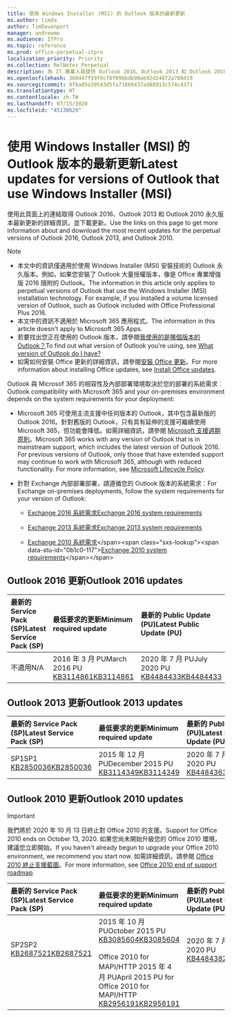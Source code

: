 ```yaml
---
title: 使用 Windows Installer (MSI) 的 Outlook 版本的最新更新
ms.author: timda
author: TimDavenport
manager: andrewmo
ms.audience: ITPro
ms.topic: reference
ms.prod: office-perpetual-itpro
localization_priority: Priority
ms.collection: RelNotes_Perpetual
description: 為 IT 專業人員提供 Outlook 2016、Outlook 2013 和 Outlook 2010 永久版本的最新更新資訊連結
ms.openlocfilehash: 360447f59f9cf8f09bbdb90ab92d24872a786d19
ms.sourcegitcommit: 9fba85e39543d5fa71669437ad88913c574c4371
ms.translationtype: HT
ms.contentlocale: zh-TW
ms.lasthandoff: 07/15/2020
ms.locfileid: "45138629"
---
```

# <a name="latest-updates-for-versions-of-outlook-that-use-windows-installer-msi"></a><span data-ttu-id="0b1c0-103">使用 Windows Installer (MSI) 的 Outlook 版本的最新更新</span><span class="sxs-lookup"><span data-stu-id="0b1c0-103">Latest updates for versions of Outlook that use Windows Installer (MSI)</span></span>

<span data-ttu-id="0b1c0-104">使用此頁面上的連結取得 Outlook 2016、Outlook 2013 和 Outlook 2010 永久版本最新更新的詳細資訊，並下載更新。</span><span class="sxs-lookup"><span data-stu-id="0b1c0-104">Use the links on this page to get more information about and download the most recent updates for the perpetual versions of Outlook 2016, Outlook 2013, and Outlook 2010.</span></span>
  
> [!NOTE]
> - <span data-ttu-id="0b1c0-p101">本文中的資訊僅適用於使用 Windows Installer (MSI) 安裝技術的 Outlook 永久版本。例如，如果您安裝了 Outlook 大量授權版本，像是 Office 專業增強版 2016 隨附的 Outlook。</span><span class="sxs-lookup"><span data-stu-id="0b1c0-p101">The information in this article only applies to perpetual versions of Outlook that use the Windows Installer (MSI) installation technology. For example, if you installed a volume licensed version of Outlook, such as Outlook included with Office Professional Plus 2016.</span></span>
> - <span data-ttu-id="0b1c0-107">本文中的資訊不適用於 Microsoft 365 應用程式。</span><span class="sxs-lookup"><span data-stu-id="0b1c0-107">The information in this article doesn't apply to Microsoft 365 Apps.</span></span>
> - <span data-ttu-id="0b1c0-108">若要找出您正在使用的 Outlook 版本，請參閱[我使用的是哪個版本的 Outlook？](https://support.office.com/article/b3a9568c-edb5-42b9-9825-d48d82b2257c)</span><span class="sxs-lookup"><span data-stu-id="0b1c0-108">To find out what version of Outlook you're using, see [What version of Outlook do I have?](https://support.office.com/article/b3a9568c-edb5-42b9-9825-d48d82b2257c)</span></span>
> - <span data-ttu-id="0b1c0-109">如需如何安裝 Office 更新的詳細資訊，請參閱[安裝 Office 更新](https://support.office.com/article/2ab296f3-7f03-43a2-8e50-46de917611c5)。</span><span class="sxs-lookup"><span data-stu-id="0b1c0-109">For more information about installing Office updates, see [Install Office updates](https://support.office.com/article/2ab296f3-7f03-43a2-8e50-46de917611c5).</span></span> 
  
<span data-ttu-id="0b1c0-110">Outlook 與 Microsof 365 的相容性及內部部署環境取決於您的部署的系統需求︰</span><span class="sxs-lookup"><span data-stu-id="0b1c0-110">Outlook compatibility with Microsoft 365 and your on-premises environment depends on the system requirements for your deployment:</span></span>
  
- <span data-ttu-id="0b1c0-p102">Microsoft 365 可使用主流支援中任何版本的 Outlook，其中包含最新版的 Outlook 2016。針對舊版的 Outlook，只有具有延伸的支援可繼續使用 Microsoft 365，但功能會降低。如需詳細資訊，請參閱 [Microsoft 支援週期原則](https://support.microsoft.com/lifecycle)。</span><span class="sxs-lookup"><span data-stu-id="0b1c0-p102">Microsoft 365 works with any version of Outlook that is in mainstream support, which includes the latest version of Outlook 2016. For previous versions of Outlook, only those that have extended support may continue to work with Microsoft 365, although with reduced functionality. For more information, see [Microsoft Lifecycle Policy](https://support.microsoft.com/lifecycle).</span></span>
    
- <span data-ttu-id="0b1c0-114">針對 Exchange 內部部署部署，請遵循您的 Outlook 版本的系統需求︰</span><span class="sxs-lookup"><span data-stu-id="0b1c0-114">For Exchange on-premises deployments, follow the system requirements for your version of Outlook:</span></span>
    
  - [<span data-ttu-id="0b1c0-115">Exchange 2016 系統需求</span><span class="sxs-lookup"><span data-stu-id="0b1c0-115">Exchange 2016 system requirements</span></span>](https://docs.microsoft.com/Exchange/plan-and-deploy/system-requirements)
    
  - [<span data-ttu-id="0b1c0-116">Exchange 2013 系統需求</span><span class="sxs-lookup"><span data-stu-id="0b1c0-116">Exchange 2013 system requirements</span></span>](https://docs.microsoft.com/exchange/exchange-2013-system-requirements-exchange-2013-help)
    
  - <span data-ttu-id="0b1c0-117">[Exchange 2010 系統需求](https://docs.microsoft.com/previous-versions/office/exchange-server-2010/aa996719(v=exchg.141))</span><span class="sxs-lookup"><span data-stu-id="0b1c0-117">[Exchange 2010 system requirements](https://docs.microsoft.com/previous-versions/office/exchange-server-2010/aa996719(v=exchg.141))</span></span>

   
## <a name="outlook-2016-updates"></a><span data-ttu-id="0b1c0-118">Outlook 2016 更新</span><span class="sxs-lookup"><span data-stu-id="0b1c0-118">Outlook 2016 updates</span></span>

|<span data-ttu-id="0b1c0-119">**最新的 Service Pack (SP)**</span><span class="sxs-lookup"><span data-stu-id="0b1c0-119">**Latest Service Pack (SP)**</span></span>|<span data-ttu-id="0b1c0-120">**最低要求的更新**</span><span class="sxs-lookup"><span data-stu-id="0b1c0-120">**Minimum required update**</span></span>|<span data-ttu-id="0b1c0-121">**最新的 Public Update (PU)**</span><span class="sxs-lookup"><span data-stu-id="0b1c0-121">**Latest Public Update (PU)**</span></span>|
|:-----|:-----|:-----|
|<span data-ttu-id="0b1c0-122">不適用</span><span class="sxs-lookup"><span data-stu-id="0b1c0-122">N/A</span></span>  <br/> |<span data-ttu-id="0b1c0-123">2016 年 3 月 PU</span><span class="sxs-lookup"><span data-stu-id="0b1c0-123">March 2016 PU</span></span> <br/>[<span data-ttu-id="0b1c0-124">KB3114861</span><span class="sxs-lookup"><span data-stu-id="0b1c0-124">KB3114861</span></span>](https://support.microsoft.com/help/3114861) <br/> |<span data-ttu-id="0b1c0-125">2020 年 7 月 PU</span><span class="sxs-lookup"><span data-stu-id="0b1c0-125">July 2020 PU</span></span> <br/>[<span data-ttu-id="0b1c0-126">KB4484433</span><span class="sxs-lookup"><span data-stu-id="0b1c0-126">KB4484433</span></span>](https://support.microsoft.com/help/4484433) 

## <a name="outlook-2013-updates"></a><span data-ttu-id="0b1c0-127">Outlook 2013 更新</span><span class="sxs-lookup"><span data-stu-id="0b1c0-127">Outlook 2013 updates</span></span>

|<span data-ttu-id="0b1c0-128">**最新的 Service Pack (SP)**</span><span class="sxs-lookup"><span data-stu-id="0b1c0-128">**Latest Service Pack (SP)**</span></span>|<span data-ttu-id="0b1c0-129">**最低要求的更新**</span><span class="sxs-lookup"><span data-stu-id="0b1c0-129">**Minimum required update**</span></span>|<span data-ttu-id="0b1c0-130">**最新的 Public Update (PU)**</span><span class="sxs-lookup"><span data-stu-id="0b1c0-130">**Latest Public Update (PU)**</span></span>|
|:-----|:-----|:-----|
|<span data-ttu-id="0b1c0-131">SP1</span><span class="sxs-lookup"><span data-stu-id="0b1c0-131">SP1</span></span>  <br/>[<span data-ttu-id="0b1c0-132">KB2850036</span><span class="sxs-lookup"><span data-stu-id="0b1c0-132">KB2850036</span></span>](https://go.microsoft.com/fwlink/p/?LinkId=512538) <br/> |<span data-ttu-id="0b1c0-133">2015 年 12 月 PU</span><span class="sxs-lookup"><span data-stu-id="0b1c0-133">December 2015 PU</span></span> <br/>[<span data-ttu-id="0b1c0-134">KB3114349</span><span class="sxs-lookup"><span data-stu-id="0b1c0-134">KB3114349</span></span>](https://support.microsoft.com/kb/3114349) <br/> |<span data-ttu-id="0b1c0-135">2020 年 7 月 PU</span><span class="sxs-lookup"><span data-stu-id="0b1c0-135">July 2020 PU</span></span> <br/>[<span data-ttu-id="0b1c0-136">KB4484363</span><span class="sxs-lookup"><span data-stu-id="0b1c0-136">KB4484363</span></span>](https://support.microsoft.com/help/4484363)  |
   
## <a name="outlook-2010-updates"></a><span data-ttu-id="0b1c0-137">Outlook 2010 更新</span><span class="sxs-lookup"><span data-stu-id="0b1c0-137">Outlook 2010 updates</span></span>
> [!IMPORTANT]
<span data-ttu-id="0b1c0-138">我們將於 2020 年 10 月 13 日終止對 Office 2010 的支援。</span><span class="sxs-lookup"><span data-stu-id="0b1c0-138">Support for Office 2010 ends on October 13, 2020.</span></span> <span data-ttu-id="0b1c0-139">如果您尚未開始升級您的 Office 2010 環境，建議您立即開始。</span><span class="sxs-lookup"><span data-stu-id="0b1c0-139">If you haven't already begun to upgrade your Office 2010 environment, we recommend you start now.</span></span> <span data-ttu-id="0b1c0-140">如需詳細資訊，請參閱 [Office 2010 終止支援藍圖](https://docs.microsoft.com/DeployOffice/office-2010-end-support-roadmap)。</span><span class="sxs-lookup"><span data-stu-id="0b1c0-140">For more information, see [Office 2010 end of support roadmap](https://docs.microsoft.com/DeployOffice/office-2010-end-support-roadmap).</span></span>

|<span data-ttu-id="0b1c0-141">**最新的 Service Pack (SP)**</span><span class="sxs-lookup"><span data-stu-id="0b1c0-141">**Latest Service Pack (SP)**</span></span>|<span data-ttu-id="0b1c0-142">**最低要求的更新**</span><span class="sxs-lookup"><span data-stu-id="0b1c0-142">**Minimum required update**</span></span>|<span data-ttu-id="0b1c0-143">**最新的 Public Update (PU)**</span><span class="sxs-lookup"><span data-stu-id="0b1c0-143">**Latest Public Update (PU)**</span></span>|
|:-----|:-----|:-----|
|<span data-ttu-id="0b1c0-144">SP2</span><span class="sxs-lookup"><span data-stu-id="0b1c0-144">SP2</span></span> <br/>[<span data-ttu-id="0b1c0-145">KB2687521</span><span class="sxs-lookup"><span data-stu-id="0b1c0-145">KB2687521</span></span>](https://go.microsoft.com/fwlink/p/?LinkId=512542) <br><br><br><br/> |<span data-ttu-id="0b1c0-146">2015 年 10 月 PU</span><span class="sxs-lookup"><span data-stu-id="0b1c0-146">October 2015 PU</span></span> <br/> [<span data-ttu-id="0b1c0-147">KB3085604</span><span class="sxs-lookup"><span data-stu-id="0b1c0-147">KB3085604</span></span>](https://support.microsoft.com/kb/3085604) <br/><br/>  <span data-ttu-id="0b1c0-148">Office 2010 for MAPI/HTTP 2015 年 4 月 PU</span><span class="sxs-lookup"><span data-stu-id="0b1c0-148">April 2015 PU for Office 2010 for MAPI/HTTP</span></span> <br/> [<span data-ttu-id="0b1c0-149">KB2956191</span><span class="sxs-lookup"><span data-stu-id="0b1c0-149">KB2956191</span></span>](https://support.microsoft.com/help/2956191/april-14-2015-update-for-office-2010-kb2956191) <br/> |<span data-ttu-id="0b1c0-150">2020 年 7 月 PU</span><span class="sxs-lookup"><span data-stu-id="0b1c0-150">July 2020 PU</span></span> <br/>[<span data-ttu-id="0b1c0-151">KB4484382</span><span class="sxs-lookup"><span data-stu-id="0b1c0-151">KB4484382</span></span>](https://support.microsoft.com/help/4484382) <br><br><br><br/>|
   

